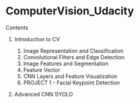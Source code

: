 # ComputerVision_Udacity
Contents
1) Introduction to CV
    1) Image Representation and Classification
    2) Convolutional Filters and Edge Detection
    3) Image Features and Segmentation
    4) Feature Vector
    5) CNN Layers and Feature Visualization
    6) PROJECT 1 - Facial Keypoint Detection

2) Advanced CNN
    1)YOLO

